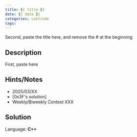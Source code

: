 ```yaml
---
title: {{ title }}
date: {{ date }}
categories: Leetcode
tags:
---
```


Second, paste the title here, and remove the # at the beginning

## Description

First, paste here

## Hints/Notes

- 2025/03/XX
- [0x3F's solution]
- Weekly/Biweekly Contest XXX

## Solution

Language: **C++**

```C++

```
